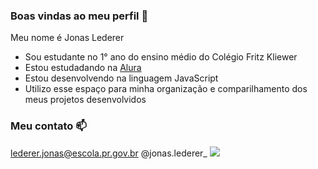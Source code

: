 ### Boas vindas ao meu perfil 💚

Meu nome é Jonas Lederer

- Sou estudante no 1° ano do ensino médio do Colégio Fritz Kliewer
- Estou estudadando na [Alura](https://alura.com.br)
- Estou desenvolvendo na linguagem JavaScript
- Utilizo esse espaço para minha organização e comparilhamento dos meus projetos desenvolvidos

### Meu contato 📫

lederer.jonas@escola.pr.gov.br
@jonas.lederer_
![](https://s2-ge.glbimg.com/BBuqgA4J5ShWpAYz-uolXMdEijI=/0x0:2000x1333/984x0/smart/filters:strip_icc()/s.glbimg.com/es/ge/f/original/2019/01/27/000_1cq4oa_4lcThe6.jpg)
